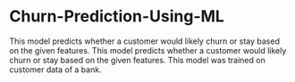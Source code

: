# Churn-Prediction-Using-ML
This model predicts whether a customer would likely churn or stay based on the given features. This model predicts whether a customer would likely churn or stay based on the given features. This model was trained on customer data of a bank.
